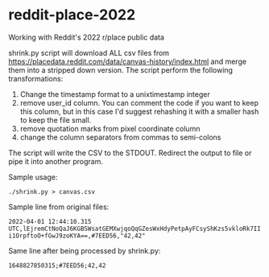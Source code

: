 # reddit-place-2022
Working with Reddit's 2022 r/place public data

shrink.py script will download ALL csv files from https://placedata.reddit.com/data/canvas-history/index.html and merge them into a stripped down version.
The script perform the following transformations:
1. Change the timestamp format to a unixtimestamp integer
2. remove user_id column. You can comment the code if you want to keep this column, but in this case I'd suggest rehashing it with a smaller hash to keep the file small.
3. remove quotation marks from pixel coordinate column
4. change the column separators from commas to semi-colons

The script will write the CSV to the STDOUT. Redirect the output to file or pipe it into another program.

Sample usage:

`./shrink.py > canvas.csv`

Sample line from original files:

`2022-04-01 12:44:10.315 UTC,lEjremCtNoQaJ6KGBSWsatGEMXwjqoQqGZesWxHdyPetpAyFCsyShKzs5vkloRk7IIi1OrpftoO+fGwJ9zoKYA==,#7EED56,"42,42"`

Same line after being processed by shrink.py:

`1648827850315;#7EED56;42,42`
